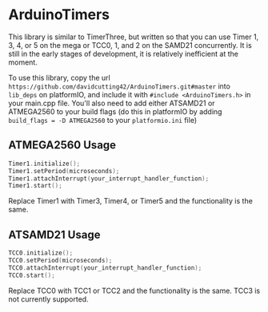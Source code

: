 # ArduinoTimers
This library is similar to TimerThree, but written so that you can use Timer 1, 3, 4, or 5 on the mega or TCC0, 1, and 2 on the SAMD21 concurrently.
It is still in the early stages of development, it is relatively inefficient at the moment. 

To use this library, copy the url ```https://github.com/davidcutting42/ArduinoTimers.git#master``` into ```lib_deps``` on platformIO, and include it with ```#include <ArduinoTimers.h>``` in your main.cpp file. You'll also need to add either ATSAMD21 or ATMEGA2560 to your build flags (do this in platformIO by adding ```build_flags = -D ATMEGA2560``` to your ```platformio.ini``` file)

## ATMEGA2560 Usage

```c
Timer1.initialize();
Timer1.setPeriod(microseconds);
Timer1.attachInterrupt(your_interrupt_handler_function);
Timer1.start();
```
Replace Timer1 with Timer3, Timer4, or Timer5 and the functionality is the same.

## ATSAMD21 Usage

```c
TCC0.initialize();
TCC0.setPeriod(microseconds);
TCC0.attachInterrupt(your_interrupt_handler_function);
TCC0.start();
```
Replace TCC0 with TCC1 or TCC2 and the functionality is the same. TCC3 is not currently supported.
